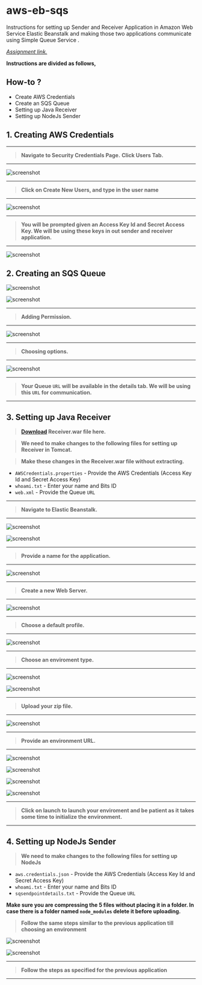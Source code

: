 # aws-eb-sqs

Instructions for setting up Sender and Receiver Application in Amazon Web Service Elastic Beanstalk and making those two applications communicate using Simple Queue Service
. 

*[Assignment link.](https://github.com/prabhu-durasoft/ECIII)*

**Instructions are divided as follows,**

## How-to ?

- Create AWS Credentials
- Create an SQS Queue
- Setting up Java Receiver
- Setting up NodeJs Sender

## 1. Creating AWS Credentials

***
> **Navigate to Security Credentials Page.**
> **Click Users Tab.**
***

![screenshot](https://cloud.githubusercontent.com/assets/6268662/7671384/3084aa90-fceb-11e4-9af9-3dd8902717fd.jpg)

***
> **Click on Create New Users, and type in the user name**
***

![screenshot](https://cloud.githubusercontent.com/assets/6268662/7671387/31317b4e-fceb-11e4-9551-a13fee233633.jpg)

***
> **You will be prompted given an Access Key Id and Secret Access Key. We will be using these keys in out sender and** **receiver application.**
***

![screenshot](https://cloud.githubusercontent.com/assets/6268662/7671386/309c8a7a-fceb-11e4-9ed8-6c3188f73209.jpg)


## 2. Creating an SQS Queue

![screenshot](https://cloud.githubusercontent.com/assets/6268662/7671382/307335d0-fceb-11e4-9203-2debb6db9612.jpg)

![screenshot](https://cloud.githubusercontent.com/assets/6268662/7671381/306ee926-fceb-11e4-8d36-9fac88a060bf.jpg)

***
> **Adding Permission.**
***
![screenshot](https://cloud.githubusercontent.com/assets/6268662/7671383/307ba620-fceb-11e4-8e3c-92391a9ad731.jpg)

***
> **Choosing options.**
***
![screenshot](https://cloud.githubusercontent.com/assets/6268662/7671385/30887cd8-fceb-11e4-8134-cc2235d5abe3.jpg)

***
> **Your Queue `URL` will be available in the details tab. We will be using this `URL` for communication.**
***
## 3. Setting up Java Receiver

> **[Download](https://drive.google.com/file/d/0BxLqTramfZucOGFDVkdLQmdDNHM/view?pli=1) Receiver.war file here.**

> **We need to make changes to the following files for setting up Receiver in Tomcat.**

> **Make these changes in the Receiver.war file <b>without extracting</b>.**

+ `AWSCredentials.properties` - Provide the AWS Credentials (Access Key Id and Secret Access Key)	
+ `whoami.txt` - Enter your name and Bits ID	
+ `web.xml` - Provide the Queue `URL`
***
> **Navigate to Elastic Beanstalk.**
***
![screenshot](https://cloud.githubusercontent.com/assets/6268662/7673732/b6abe124-fd36-11e4-996c-0349b12b9103.jpg)

![screenshot](https://cloud.githubusercontent.com/assets/6268662/7674896/8e985114-fd4e-11e4-88f3-0ccc7ff4e2c0.jpg)

***
> **Provide a name for the application.**
***
![screenshot](https://cloud.githubusercontent.com/assets/6268662/7673723/b67a90ec-fd36-11e4-899b-b3b77ecc06a2.jpg)

***
> **Create a new Web Server.**
***
![screenshot](https://cloud.githubusercontent.com/assets/6268662/7673725/b68500cc-fd36-11e4-9307-11e8f3a42fbd.jpg)

***
> **Choose a default profile.**
***
![screenshot](https://cloud.githubusercontent.com/assets/6268662/7673724/b67c4a86-fd36-11e4-8898-8cda33e8bfff.jpg)

***
> **Choose an enviroment type.**
***
![screenshot](https://cloud.githubusercontent.com/assets/6268662/7673726/b68a289a-fd36-11e4-850e-5483af72ea67.jpg)

![screenshot](https://cloud.githubusercontent.com/assets/6268662/7673728/b693dd22-fd36-11e4-9160-fb11498a2074.jpg)

***
> **Upload your zip file.**
***
![screenshot](https://cloud.githubusercontent.com/assets/6268662/7673729/b69cd3c8-fd36-11e4-9a21-2bb4e3a9666e.jpg)

***
> **Provide an environment URL.**
***
![screenshot](https://cloud.githubusercontent.com/assets/6268662/7673730/b6a13d8c-fd36-11e4-88d2-231f194e78df.jpg)

![screenshot](https://cloud.githubusercontent.com/assets/6268662/7673731/b6a5909e-fd36-11e4-9e4a-b8e128eb58dd.jpg)

![screenshot](https://cloud.githubusercontent.com/assets/6268662/7673733/b6b7315a-fd36-11e4-8ea4-68dbb3e515bc.jpg)

![screenshot](https://cloud.githubusercontent.com/assets/6268662/7673727/b690f6b6-fd36-11e4-9ae1-fe0724576e4a.jpg)

***
> **Click on launch to launch your enviroment and be patient as it takes some time to initialize the environment.**
***

## 4. Setting up NodeJs Sender

> **We need to make changes to the following files for setting up NodeJs**

+ `aws.credentials.json` - Provide the AWS Credentials (Access Key Id and Secret Access Key)
+ `whoami.txt` - Enter your name and Bits ID
+ `sqsendpointdetails.txt` - Provide the Queue `URL`

<b>Make sure you are compressing the 5 files without placing it in a folder. In case there is a folder named `node_modules` delete it before uploading.</b>

> **Follow the same steps similar to the previous application till choosing an environment**

![screenshot](https://cloud.githubusercontent.com/assets/6268662/7673721/b64fe6f8-fd36-11e4-8e33-518557df4e87.jpg)

![screenshot](https://cloud.githubusercontent.com/assets/6268662/7673728/b693dd22-fd36-11e4-9160-fb11498a2074.jpg)

***
> **Follow the steps as specified for the previous application**
***
